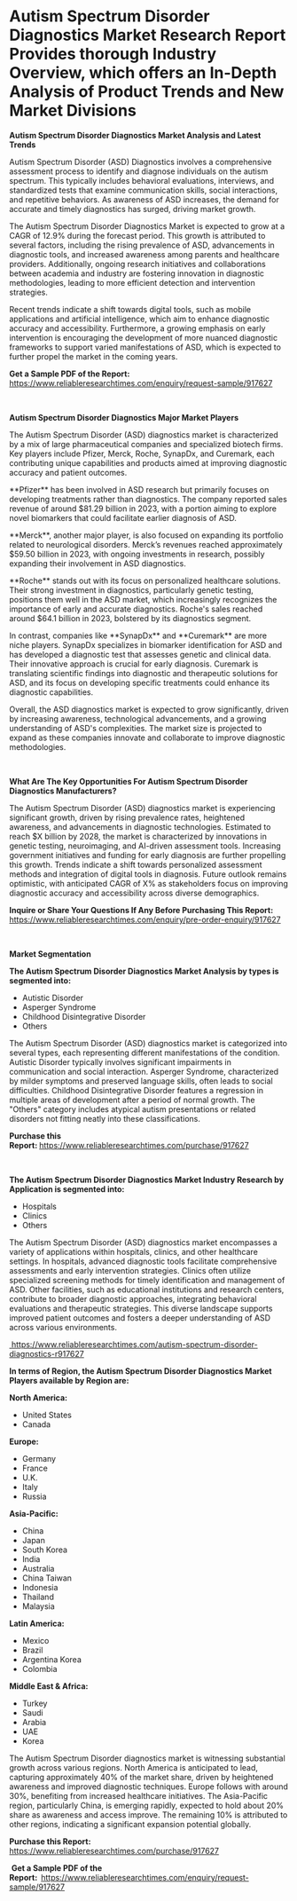 <p><h1>Autism Spectrum Disorder Diagnostics Market Research Report Provides thorough Industry Overview, which offers an In-Depth Analysis of Product Trends and New Market Divisions</h1></p><p><strong>Autism Spectrum Disorder Diagnostics Market Analysis and Latest Trends</strong></p>
<p><p>Autism Spectrum Disorder (ASD) Diagnostics involves a comprehensive assessment process to identify and diagnose individuals on the autism spectrum. This typically includes behavioral evaluations, interviews, and standardized tests that examine communication skills, social interactions, and repetitive behaviors. As awareness of ASD increases, the demand for accurate and timely diagnostics has surged, driving market growth.</p><p>The Autism Spectrum Disorder Diagnostics Market is expected to grow at a CAGR of 12.9% during the forecast period. This growth is attributed to several factors, including the rising prevalence of ASD, advancements in diagnostic tools, and increased awareness among parents and healthcare providers. Additionally, ongoing research initiatives and collaborations between academia and industry are fostering innovation in diagnostic methodologies, leading to more efficient detection and intervention strategies.</p><p>Recent trends indicate a shift towards digital tools, such as mobile applications and artificial intelligence, which aim to enhance diagnostic accuracy and accessibility. Furthermore, a growing emphasis on early intervention is encouraging the development of more nuanced diagnostic frameworks to support varied manifestations of ASD, which is expected to further propel the market in the coming years.</p></p>
<p><strong>Get a Sample PDF of the Report:&nbsp;</strong> <a href="https://www.reliableresearchtimes.com/enquiry/request-sample/917627?utm_campaign=3350&utm_medium=2&utm_source=Github&utm_content=ia&utm_term=18042025&utm_id=autism-spectrum-disorder-diagnostics">https://www.reliableresearchtimes.com/enquiry/request-sample/917627</a></p>
<p>&nbsp;</p>
<p><strong>Autism Spectrum Disorder Diagnostics Major Market Players</strong></p>
<p><p>The Autism Spectrum Disorder (ASD) diagnostics market is characterized by a mix of large pharmaceutical companies and specialized biotech firms. Key players include Pfizer, Merck, Roche, SynapDx, and Curemark, each contributing unique capabilities and products aimed at improving diagnostic accuracy and patient outcomes.</p><p>**Pfizer** has been involved in ASD research but primarily focuses on developing treatments rather than diagnostics. The company reported sales revenue of around $81.29 billion in 2023, with a portion aiming to explore novel biomarkers that could facilitate earlier diagnosis of ASD.</p><p>**Merck**, another major player, is also focused on expanding its portfolio related to neurological disorders. Merck’s revenues reached approximately $59.50 billion in 2023, with ongoing investments in research, possibly expanding their involvement in ASD diagnostics.</p><p>**Roche** stands out with its focus on personalized healthcare solutions. Their strong investment in diagnostics, particularly genetic testing, positions them well in the ASD market, which increasingly recognizes the importance of early and accurate diagnostics. Roche's sales reached around $64.1 billion in 2023, bolstered by its diagnostics segment.</p><p>In contrast, companies like **SynapDx** and **Curemark** are more niche players. SynapDx specializes in biomarker identification for ASD and has developed a diagnostic test that assesses genetic and clinical data. Their innovative approach is crucial for early diagnosis. Curemark is translating scientific findings into diagnostic and therapeutic solutions for ASD, and its focus on developing specific treatments could enhance its diagnostic capabilities. </p><p>Overall, the ASD diagnostics market is expected to grow significantly, driven by increasing awareness, technological advancements, and a growing understanding of ASD's complexities. The market size is projected to expand as these companies innovate and collaborate to improve diagnostic methodologies.</p></p>
<p>&nbsp;</p>
<p><strong>What Are The Key Opportunities For Autism Spectrum Disorder Diagnostics Manufacturers?</strong></p>
<p><p>The Autism Spectrum Disorder (ASD) diagnostics market is experiencing significant growth, driven by rising prevalence rates, heightened awareness, and advancements in diagnostic technologies. Estimated to reach $X billion by 2028, the market is characterized by innovations in genetic testing, neuroimaging, and AI-driven assessment tools. Increasing government initiatives and funding for early diagnosis are further propelling this growth. Trends indicate a shift towards personalized assessment methods and integration of digital tools in diagnosis. Future outlook remains optimistic, with anticipated CAGR of X% as stakeholders focus on improving diagnostic accuracy and accessibility across diverse demographics.</p></p>
<p><strong>Inquire or Share Your Questions If Any Before Purchasing This Report:</strong> <a href="https://www.reliableresearchtimes.com/enquiry/pre-order-enquiry/917627?utm_campaign=3350&utm_medium=2&utm_source=Github&utm_content=ia&utm_term=18042025&utm_id=autism-spectrum-disorder-diagnostics">https://www.reliableresearchtimes.com/enquiry/pre-order-enquiry/917627</a></p>
<p>&nbsp;</p>
<p><strong>Market Segmentation</strong></p>
<p><strong>The Autism Spectrum Disorder Diagnostics Market Analysis by types is segmented into:</strong></p>
<p><ul><li>Autistic Disorder</li><li>Asperger Syndrome</li><li>Childhood Disintegrative Disorder</li><li>Others</li></ul></p>
<p><p>The Autism Spectrum Disorder (ASD) diagnostics market is categorized into several types, each representing different manifestations of the condition. Autistic Disorder typically involves significant impairments in communication and social interaction. Asperger Syndrome, characterized by milder symptoms and preserved language skills, often leads to social difficulties. Childhood Disintegrative Disorder features a regression in multiple areas of development after a period of normal growth. The "Others" category includes atypical autism presentations or related disorders not fitting neatly into these classifications.</p></p>
<p><strong>Purchase this Report:&nbsp;</strong><a href="https://www.reliableresearchtimes.com/purchase/917627?utm_campaign=3350&utm_medium=2&utm_source=Github&utm_content=ia&utm_term=18042025&utm_id=autism-spectrum-disorder-diagnostics">https://www.reliableresearchtimes.com/purchase/917627</a></p>
<p>&nbsp;</p>
<p><strong>The Autism Spectrum Disorder Diagnostics Market Industry Research by Application is segmented into:</strong></p>
<p><ul><li>Hospitals</li><li>Clinics</li><li>Others</li></ul></p>
<p><p>The Autism Spectrum Disorder (ASD) diagnostics market encompasses a variety of applications within hospitals, clinics, and other healthcare settings. In hospitals, advanced diagnostic tools facilitate comprehensive assessments and early intervention strategies. Clinics often utilize specialized screening methods for timely identification and management of ASD. Other facilities, such as educational institutions and research centers, contribute to broader diagnostic approaches, integrating behavioral evaluations and therapeutic strategies. This diverse landscape supports improved patient outcomes and fosters a deeper understanding of ASD across various environments.</p></p>
<p><a href="https://www.reliableresearchtimes.com/autism-spectrum-disorder-diagnostics-r917627?utm_campaign=3350&utm_medium=2&utm_source=Github&utm_content=ia&utm_term=18042025&utm_id=autism-spectrum-disorder-diagnostics">&nbsp;https://www.reliableresearchtimes.com/autism-spectrum-disorder-diagnostics-r917627</a></p>
<p><strong>In terms of Region, the Autism Spectrum Disorder Diagnostics Market Players available by Region are:</strong></p>
<p>
    <p> <strong> North America: </strong>
        <ul>
            <li>United States</li>
            <li>Canada</li>
        </ul>
        </p> 
    <p> <strong> Europe: </strong>
        <ul>
            <li>Germany</li>
            <li>France</li>
            <li>U.K.</li>
            <li>Italy</li>
            <li>Russia</li>
        </ul>
        </p> 
    <p> <strong> Asia-Pacific: </strong>
        <ul>
            <li>China</li>
            <li>Japan</li>
            <li>South Korea</li>
            <li>India</li>
            <li>Australia</li>
            <li>China Taiwan</li>
            <li>Indonesia</li>
            <li>Thailand</li>
            <li>Malaysia</li>
        </ul>
        </p> 
    <p> <strong> Latin America: </strong>
        <ul>
            <li>Mexico</li>
            <li>Brazil</li>
            <li>Argentina Korea</li>
            <li>Colombia</li>
        </ul>
        </p> 
    <p> <strong> Middle East & Africa: </strong>
        <ul>
            <li>Turkey</li>
            <li>Saudi</li>
            <li>Arabia</li>
            <li>UAE</li>
            <li>Korea</li>
        </ul>
    </p>
    </p>
<p><p>The Autism Spectrum Disorder diagnostics market is witnessing substantial growth across various regions. North America is anticipated to lead, capturing approximately 40% of the market share, driven by heightened awareness and improved diagnostic techniques. Europe follows with around 30%, benefiting from increased healthcare initiatives. The Asia-Pacific region, particularly China, is emerging rapidly, expected to hold about 20% share as awareness and access improve. The remaining 10% is attributed to other regions, indicating a significant expansion potential globally.</p></p>
<p><strong>Purchase this Report: </strong><a href="https://www.reliableresearchtimes.com/purchase/917627?utm_campaign=3350&utm_medium=2&utm_source=Github&utm_content=ia&utm_term=18042025&utm_id=autism-spectrum-disorder-diagnostics">https://www.reliableresearchtimes.com/purchase/917627</a></p>
<p>&nbsp;<strong>Get a Sample PDF of the Report:&nbsp;&nbsp;</strong><a href="https://www.reliableresearchtimes.com/enquiry/request-sample/917627?utm_campaign=3350&utm_medium=2&utm_source=Github&utm_content=ia&utm_term=18042025&utm_id=autism-spectrum-disorder-diagnostics">https://www.reliableresearchtimes.com/enquiry/request-sample/917627</a></p>
<p><strong></strong></p>
<p><p></p><p></p><p></p></p>